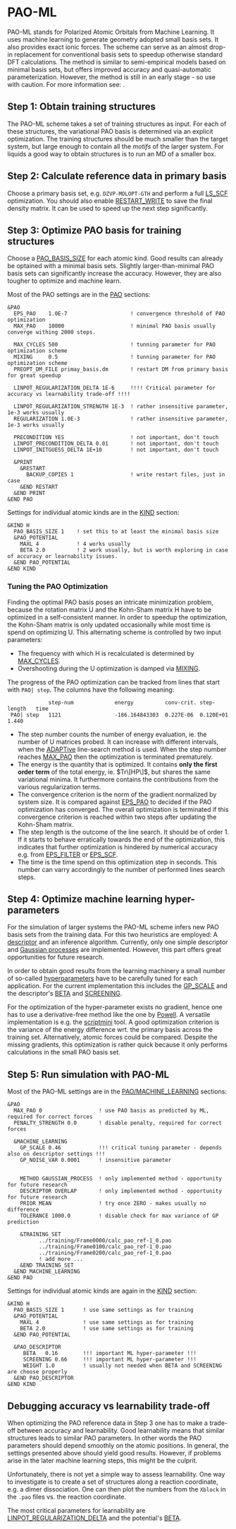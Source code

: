 # PAO-ML

PAO-ML stands for Polarized Atomic Orbitals from Machine Learning. It uses machine learning to
generate geometry adopted small basis sets. It also provides exact ionic forces. The scheme can
serve as an almost drop-in replacement for conventional basis sets to speedup otherwise standard DFT
calculations. The method is similar to semi-empirical models based on minimal basis sets, but offers
improved accuracy and quasi-automatic parameterization. However, the method is still in an early
stage - so use with caution. For more information see: [](#Schuett2018).

## Step 1: Obtain training structures

The PAO-ML scheme takes a set of training structures as input. For each of these structures, the
variational PAO basis is determined via an explicit optimization. The training structures should be
much smaller than the target system, but large enough to contain all the *motifs* of the larger
system. For liquids a good way to obtain structures is to run an MD of a smaller box.

## Step 2: Calculate reference data in primary basis

Choose a primary basis set, e.g. `DZVP-MOLOPT-GTH` and perform a full
[LS_SCF](#CP2K_INPUT.FORCE_EVAL.DFT.LS_SCF) optimization. You should also enable
[RESTART_WRITE](#CP2K_INPUT.FORCE_EVAL.DFT.LS_SCF.RESTART_WRITE) to save the final density matrix.
It can be used to speed up the next step significantly.

## Step 3: Optimize PAO basis for training structures

Choose a [PAO_BASIS_SIZE](#CP2K_INPUT.FORCE_EVAL.SUBSYS.KIND.PAO_BASIS_SIZE) for each atomic kind.
Good results can already be optained with a minimal basis sets. Slightly larger-than-minimal PAO
basis sets can significantly increase the accuracy. However, they are also tougher to optimize and
machine learn.

Most of the PAO settings are in the [PAO](#CP2K_INPUT.FORCE_EVAL.DFT.LS_SCF.PAO) sections:

```
&PAO
  EPS_PAO    1.0E-7                    ! convergence threshold of PAO optimization
  MAX_PAO    10000                     ! minimal PAO basis usually converge withing 2000 steps.
  
  MAX_CYCLES 500                       ! tunning parameter for PAO optimization scheme
  MIXING     0.5                       ! tunning parameter for PAO optimization scheme
  PREOPT_DM_FILE primay_basis.dm       ! restart DM from primary basis for great speedup
  
  LINPOT_REGULARIZATION_DELTA 1E-6     !!!! Critical parameter for accuracy vs learnability trade-off !!!!
  
  LINPOT_REGULARIZATION_STRENGTH 1E-3  ! rather insensitive parameter, 1e-3 works usually
  REGULARIZATION 1.0E-3                ! rather insensitive parameter, 1e-3 works usually
  
  PRECONDITION YES                     ! not important, don't touch 
  LINPOT_PRECONDITION_DELTA 0.01       ! not important, don't touch 
  LINPOT_INITGUESS_DELTA 1E+10         ! not important, don't touch

  &PRINT
    &RESTART
      BACKUP_COPIES 1                  ! write restart files, just in case
    &END RESTART
  &END PRINT
&END PAO
```

Settings for individual atomic kinds are in the [KIND](#CP2K_INPUT.FORCE_EVAL.SUBSYS.KIND) section:

```
&KIND H
  PAO_BASIS_SIZE 1    ! set this to at least the minimal basis size
  &PAO_POTENTIAL
    MAXL 4            ! 4 works usually
    BETA 2.0          ! 2 work usually, but is worth exploring in case of accuracy or learnability issues.
  &END PAO_POTENTIAL
&END KIND
```

### Tuning the PAO Optimization

Finding the optimal PAO basis poses an intricate minimization problem, because the rotation matrix U
and the Kohn-Sham matrix H have to be optimized in a self-consistent manner. In order to speedup the
optimization, the Kohn-Sham matrix is only updated occasionally while most time is spend on
optimizing U. This alternating scheme is controlled by two input parameters:

- The frequency with which H is recalculated is determined by
  [MAX_CYCLES](#CP2K_INPUT.FORCE_EVAL.DFT.LS_SCF.PAO.MAX_CYCLES).
- Overshooting during the U optimization is damped via
  [MIXING](#CP2K_INPUT.FORCE_EVAL.DFT.LS_SCF.PAO.MIXING).

The progress of the PAO optimization can be tracked from lines that start with `PAO| step`. The
columns have the following meaning:

```
             step-num             energy          conv-crit. step-length   time
 PAO| step   1121                 -186.164843303  0.227E-06  0.120E+01     1.440
```

- The step number counts the number of energy evaluation, ie. the number of U matrices probed. It
  can increase with different intervals, when the
  [ADAPTive](#CP2K_INPUT.FORCE_EVAL.DFT.LS_SCF.PAO.LINE_SEARCH.METHOD) line-search method is used.
  When the step number reaches [MAX_PAO](#CP2K_INPUT.FORCE_EVAL.DFT.LS_SCF.PAO.MAX_PAO) then the
  optimization is terminated prematurely.
- The energy is the quantity that is optimized. It contains **only the first order term** of the
  total energy, ie. $Tr\[HP\]$, but shares the same variational minima. It furthermore contains the
  contributions from the various regularization terms.
- The convergence criterion is the norm of the gradient normalized by system size. It is compared
  against [EPS_PAO](#CP2K_INPUT.FORCE_EVAL.DFT.LS_SCF.PAO.EPS_PAO) to decided if the PAO
  optimization has converged. The overall optimization is terminated if this convergence criterion
  is reached within two steps after updating the Kohn-Sham matrix.
- The step length is the outcome of the line search. It should be of order 1. If it starts to behave
  erratically towards the end of the optimization, this indicates that further optimization is
  hindered by numerical accuracy e.g. from
  [EPS_FILTER](#CP2K_INPUT.FORCE_EVAL.DFT.LS_SCF.EPS_FILTER) or
  [EPS_SCF](#CP2K_INPUT.FORCE_EVAL.DFT.LS_SCF.EPS_SCF).
- The time is the time spend on this optimization step in seconds. This number can varry accordingly
  to the number of performed lines search steps.

## Step 4: Optimize machine learning hyper-parameters

For the simulation of larger systems the PAO-ML scheme infers new PAO basis sets from the training
data. For this two heuristics are employed: A
[descriptor](<https://en.wikipedia.org/wiki/Feature_(machine_learning)>) and an inference algorithm.
Currently, only one simple descriptor and
[Gaussian processes](https://en.wikipedia.org/wiki/Gaussian_process) are implemented. However, this
part offers great opportunities for future research.

In order to obtain good results from the learning machinery a small number of so-called
[hyperparameters](https://en.wikipedia.org/wiki/Hyperparameter) have to be carefully tuned for each
application. For the current implementation this includes the
[GP_SCALE](#CP2K_INPUT.FORCE_EVAL.DFT.LS_SCF.PAO.MACHINE_LEARNING.GP_SCALE) and the descriptor's
[BETA](#CP2K_INPUT.FORCE_EVAL.SUBSYS.KIND.PAO_DESCRIPTOR.BETA) and
[SCREENING](#CP2K_INPUT.FORCE_EVAL.SUBSYS.KIND.PAO_DESCRIPTOR.SCREENING).

For the optimization of the hyper-parameter exists no gradient, hence one has to use a
derivative-free method like the one by [Powell](https://en.wikipedia.org/wiki/Powell%27s_method). A
versatile implementation is e.g. the
[scriptmini](https://github.com/cp2k/cp2k/tree/master/tools/scriptmini) tool. A good optimization
criterion is the variance of the energy difference wrt. the primary basis across the training set.
Alternatively, atomic forces could be compared. Despite the missing gradients, this optimization is
rather quick because it only performs calculations in the small PAO basis set.

## Step 5: Run simulation with PAO-ML

Most of the PAO-ML settings are in the
[PAO/MACHINE_LEARNING](#CP2K_INPUT.FORCE_EVAL.DFT.LS_SCF.PAO.MACHINE_LEARNING) sections:

```
&PAO
  MAX_PAO 0                  ! use PAO basis as predicted by ML, required for correct forces
  PENALTY_STRENGTH 0.0       ! disable penalty, required for correct forces
  
  &MACHINE_LEARNING
    GP_SCALE 0.46            !!! critical tuning parameter - depends also on descriptor settings !!!
    GP_NOISE_VAR 0.0001      ! insensitive parameter


    METHOD GAUSSIAN_PROCESS  ! only implemented method - opportunity for future research
    DESCRIPTOR OVERLAP       ! only implemented method - opportunity for future research
    PRIOR MEAN               ! try once ZERO - makes usually no difference
    TOLERANCE 1000.0         ! disable check for max variance of GP prediction
    
    &TRAINING_SET
          ../training/Frame0000/calc_pao_ref-1_0.pao
          ../training/Frame0100/calc_pao_ref-1_0.pao
          ../training/Frame0200/calc_pao_ref-1_0.pao
          ! add more ...
    &END TRAINING_SET
  &END MACHINE_LEARNING
&END PAO
```

Settings for individual atomic kinds are again in the [KIND](#CP2K_INPUT.FORCE_EVAL.SUBSYS.KIND)
section:

```
&KIND H
  PAO_BASIS_SIZE 1      ! use same settings as for training
  &PAO_POTENTIAL
    MAXL 4              ! use same settings as for training
    BETA 2.0            ! use same settings as for training
  &END PAO_POTENTIAL
  
  &PAO_DESCRIPTOR
     BETA   0.16        !!! important ML hyper-parameter !!!
     SCREENING 0.66     !!! important ML hyper-parameter !!!
     WEIGHT 1.0         ! usually not needed when BETA and SCREENING are choose properly
  &END PAO_DESCRIPTOR
&END KIND
```

## Debugging accuracy vs learnability trade-off

When optimizing the PAO reference data in Step 3 one has to make a trade-off between accuracy and
learnability. Good learnability means that similar structures leads to similar PAO parameters. In
other words the PAO parameters should depend smoothly on the atomic positions. In general, the
settings presented above should yield good results. However, if problems arise in the later machine
learning steps, this might be the culprit.

Unfortunately, there is not yet a simple way to assess learnability. One way to investigate is to
create a set of structures along a reaction coordinate, e.g. a dimer dissociation. One can then plot
the numbers from the `Xblock` in the `.pao` files vs. the reaction coordinate.

The most critical parameters for learnability are
[LINPOT_REGULARIZATION_DELTA](#CP2K_INPUT.FORCE_EVAL.DFT.LS_SCF.PAO.LINPOT_REGULARIZATION_DELTA) and
the potential's [BETA](#CP2K_INPUT.FORCE_EVAL.SUBSYS.KIND.PAO_POTENTIAL.BETA).
